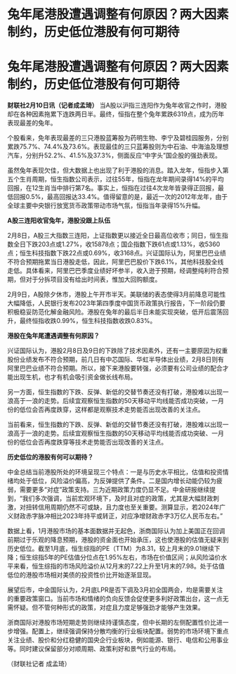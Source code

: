 # 兔年尾港股遭遇调整有何原因？两大因素制约，历史低位港股有何可期待

# 兔年尾港股遭遇调整有何原因？两大因素制约，历史低位港股有何可期待

**财联社2月10日讯（记者成孟琦）**
当A股以沪指三连阳作为兔年收官之作时，港股却在各种因素拖累下连跌两日半。最终，恒指在整个兔年累跌6319点，成为历年表现最差的兔年。

个股看来，免年表现最差的三只港股蓝筹股为药明生物、李宁及碧桂园服务，分别累跌75.7%、74.4%及73.6%。表现最佳的三只蓝筹股则为中石油、中海油及理想汽车，分别升52.2%、41.5%及37.3%，侧面反应“中字头”国企股的强劲表现。

虽然兔年表现欠佳，但大数据上也出现了利于港股的消息。踏入龙年，恒指步入第五个生肖周期，恒生指数公司表示，过往55年，恒指在龙年期间录得14%的平均回报，在12生肖当中排行第7名。事实上，恒指在过往4次龙年皆录得正回报，最低回报0.5%，最高回报达33.4%。值得留意的是，最近一次的2012年龙年，由于全球主要中央银行放宽货币政策带动市场气氛，恒指当年录得15%升幅。

**A股三连阳收官兔年，港股没跟上队伍**

2月8日，A股三大指数三连阳，上证指数更以接近全日最高位收市；同日，恒生指数全日下跌203点或1.27%，收15878点；国企指数下跌61点或1.13%，收5360点；恒生科技指数下跌22点或0.69%，收3168点。兴证国际认为，阿里巴巴业绩不符合预期拖累当日港股走低，因此，阿里巴巴股价下跌6.1%，其他科技股全线走低。具体看来，阿里巴巴季度业绩好坏参半，收入逊于预期，经调整纯利符合预期，但对于分拆项目没有给出时间表，惟加大回购额度。

2月9日，A股除夕休市，港股上午开市半天。美联储的表态使得3月前降息可能性大幅降低，人民银行发布2023年第四季度中国货币政策执行报告，下一阶段仍要积极稳妥防范化解金融风险。港股在兔年的最后半日未能实现突破，低开后震荡回升，最终恒指收跌0.99%，恒生科技指数收跌0.83%。

**港股在兔年尾遭遇调整有何原因？**

兴证国际认为，港股2月8日及9日的下跌除了技术因素外，还有一主要原因为权重股份业绩发布不符合预期，前几日有中芯国际、华虹半导体出业绩，2月8日则有阿里巴巴业绩不符合预期。所以，接下来港股要转强，必须要有公司业绩的配合才能出现生机，也才有机会吸引资金做长线布局。

另一方面，恒生指数的下跌、反弹、新低的交替节奏还没有打破，港股难以出现一浪高于一浪的走势。后续宜观察恒生指数的50天移动平均线能否成功突破，一月份的低位会否再度跌穿，这样都是观察技术走势能否出现改善的关注点。

当前看来，恒生指数的下跌、反弹、新低的交替节奏还没有打破，港股难以出现一浪高于一浪的走势。后续宜观察恒生指数的50天移动平均线能否成功突破、一月份的低位会否再度跌穿等技术走势能否出现改善的关注点。

**历史低位的港股有何可以期待？**

中金总结当前港股所处的环境呈现三个特点：一是与历史水平相比，估值和投资情绪均处于低位，风险溢价偏高，为反弹提供了条件。二是国内增长动能仍较为疲弱，需要更多“对症”政策支持。三为近期政策力度仍显不足。中金研报继续提到，“我们多次强调，当前宏观环境下，及时且对症的政策，尤其是大幅财政刺激，对扭转信用周期仍然不可或缺，且力度也至关重要。测算显示，若2024年广义财政赤字脉冲相比2023年持平或转正，对应净增财政赤字3万亿人民币左右。”

数据上看，1月港股市场的基本面数据并无起色，浙商国际认为加上美国正在回调前期过于乐观的降息预期，港股的资金面也开始承压，这也使港股的估值无疑来到历史低位。截至1月底，恒生综指的PE（TTM）为8.31，较上月末的9.01继续下降；恒生综指5年的PE估值分位点在1.95%左右，市场在价值区间；从风险溢价水平来看，恒生综指的市场风险溢价从12月末的7.22上升至1月末的7.98。处于估值低位的港股市场相对美债的投资性价比开始逐渐显现。

展望后市，中金国际认为，2月底LPR是否下调及3月初全国两会，均是需要关注的重要政策窗口。当前市场和情绪的负向反馈会促使更多利好政策出台，这一点无需怀疑。但不管何种形式的政策，对症且力度足够强劲才能够产生效果。

浙商国际对港股市场短期走势则继续持谨慎态度，但中长期的左侧配置性价比进一步增强。配置上，继续强调保持分散均衡的行业板块配置。弱势的市场环境下重点关注业绩、股价和分红稳健的国央企行业板块，例如能源、银行、电信和公用事业等。同时建议保留部分对顺周期、政策利好和景气行业的布局。

（财联社记者 成孟琦）

